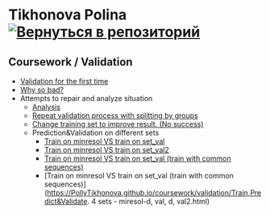 # Tikhonova Polina    [![Вернуться в репозиторий](https://pollytikhonova.github.io/coursework/GitHub-Mark-32px.png "Вернуться в репозиторий")](https://github.com/PollyTikhonova/coursework/tree/master/validation)
## Coursework / Validation
  
  * [Validation for the first time](https://PollyTikhonova.github.io/coursework/validation/Train,Predict&Validate.%20First%20time.html)
  * [Why so bad?](https://PollyTikhonova.github.io/coursework/validation/Train,Predict&Validate.Searching%20reasons%20of%20bad%20prediction.html)
  * Attempts to repair and analyze situation
    * [Analysis](https://PollyTikhonova.github.io/coursework/validation/Compare%20same%20parts%20%26%20Nan%20statistics.html)
    * [Repeat validation process with splitting by groups](https://PollyTikhonova.github.io/coursework/validation/Train%2C%20Predict%20%26%20Validate.%20Searching%20reasons%20of%20bad%20prediction-With%20Groups.html)
    * [Change training set to improve result. (No success)](https://PollyTikhonova.github.io/coursework/validation/Train%2C%20Predict%26Validate.%20Without%20proteins%20%26%20resolution%20less%203.5.html)
    * Prediction&Validation on different sets
    	* [Train on minresol VS train on set_val](https://PollyTikhonova.github.io/coursework/validation/minresol_vs_setval)
		* [Train on minresol VS train on set_val2](https://PollyTikhonova.github.io/coursework/validation/minresol_vs_set_val2)
		* [Train on minresol VS train on set_val (train with common sequences)](https://PollyTikhonova.github.io/coursework/validation/minresol_vs_setval_train_with_common)
		* [Train on minresol VS train on set_val (train with common sequences)](https://PollyTikhonova.github.io/coursework/validation/Train,Predict&Validate. 4 sets - miresol-d, val, d, val2.html)

